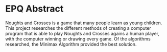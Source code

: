 # EPQ Abstract
Noughts and Crosses is a game that many people learn as young children. This project researches the different methods of creating a computer program that is able to play Noughts and Crosses agains a human player, with the computer winning or drawing every game. Of the algorithms researched, the Minimax Algorithm provided the best solution.
